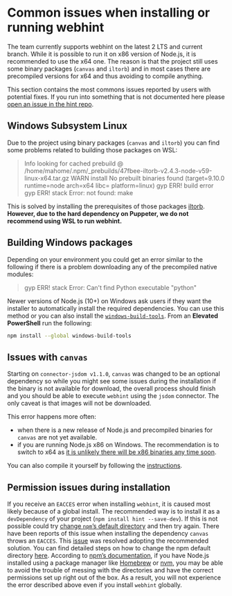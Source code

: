 # Common issues when installing or running webhint

The team currently supports webhint on the latest 2 LTS and
current branch. While it is possible to run it on x86 version of
Node.js, it is recommended to use the x64 one. The reason is that
the project still uses some binary packages (`canvas` and `iltorb`)
and in most cases there are precompiled versions for x64 and thus
avoiding to compile anything.

This section contains the most commons issues reported by users with
potential fixes. If you run into something that is not documented
here please [open an issue in the hint repo][new issue].

## Windows Subsystem Linux

Due to the project using binary packages (`canvas` and `iltorb`) you can find some problems related to building those packages on WSL:

> Info looking for cached prebuild @ /home/mahome/.npm/_prebuilds/47fbee-iltorb-v2.4.3-node-v59-linux-x64.tar.gz
> WARN install No prebuilt binaries found (target=9.10.0 runtime=node arch=x64 libc= platform=linux)
> gyp ERR! build error 
> gyp ERR! stack Error: not found: make

This is solved by installing the prerequisites of those packages [iltorb]. **However, due to the hard dependency on Puppeter, we do not recommend using WSL to run webhint.**

## Building Windows packages

Depending on your environment you could get an error similar to the
following if there is a problem downloading any of the precompiled
native modules:

> gyp ERR! stack Error: Can't find Python executable "python"

Newer versions of Node.js (10+) on Windows ask users if they want the installer
to automatically install the required dependencies. You can use this method
or you can also install the [`windows-build-tools`][windows build tools].
From an **Elevated PowerShell** run the following:

```bash
npm install --global windows-build-tools
```

## Issues with `canvas`

Starting on `connector-jsdom v1.1.0`, `canvas` was changed to be an optional
dependency so while you might see some issues during the installation if the
binary is not available for download, the overall process should finish and
you should be able to execute `webhint` using the `jsdom` connector. The only
caveat is that images will not be downloaded.

This error happens more often:

* when there is a new release of Node.js and precompiled binaries for `canvas`
  are not yet available.
* if you are running Node.js x86 on Windows. The recommendation is to switch to
  x64 as [it is unlikely there will be x86 binaries any time soon][canvas x86].

You can also compile it yourself by following the [instructions][canvas compile].

## Permission issues during installation

If you receive an `EACCES` error when installing `webhint`, it is caused most
likely because of a global install. The recommended way is to install it as a
`devDependency` of your project (`npm install hint --save-dev`). If this is not
possible could try [change `npm`’s default directory][npm change default directory]
and then try again. There have been reports of this issue when installing the
dependency `canvas` throws an `EACCES`. This [issue][permission
issue] was resolved adopting the recommended solution. You can find
detailed steps on how to change the npm default directory [here][npm
change default directory]. According to [npm’s documentation][npm use
package manager], if you have Node.js installed using a package
manager like [Homebrew][homebrew] or [nvm][nvm], you may be able to avoid
the trouble of messing with the directories and have the correct
permissions set up right out of the box. As a result, you will not
experience the error described above even if you install `webhint`
globally.

<!-- Link labels: -->

[canvas compile]: https://github.com/Automattic/node-canvas#compiling
[canvas x86]: https://github.com/node-gfx/node-canvas-prebuilt/issues/27#issuecomment-348037675
[homebrew]: https://brew.sh/
[iltorb]: https://www.npmjs.com/package/iltorb
[new issue]: https://github.com/webhintio/hint/issues/new
[npm change default directory]: https://docs.npmjs.com/getting-started/fixing-npm-permissions#option-2-change-npms-default-directory-to-another-directory
[npm use package manager]: https://docs.npmjs.com/getting-started/fixing-npm-permissions#option-3-use-a-package-manager-that-takes-care-of-this-for-you
[nvm]: https://github.com/creationix/nvm
[optional canvas]: https://github.com/webhintio/hint/commit/47d51aeaa187351267f7b4cabd3f075de49d043d
[permission issue]: https://github.com/webhintio/hint/issues/308
[windows build tools]: https://www.npmjs.com/package/windows-build-tools

